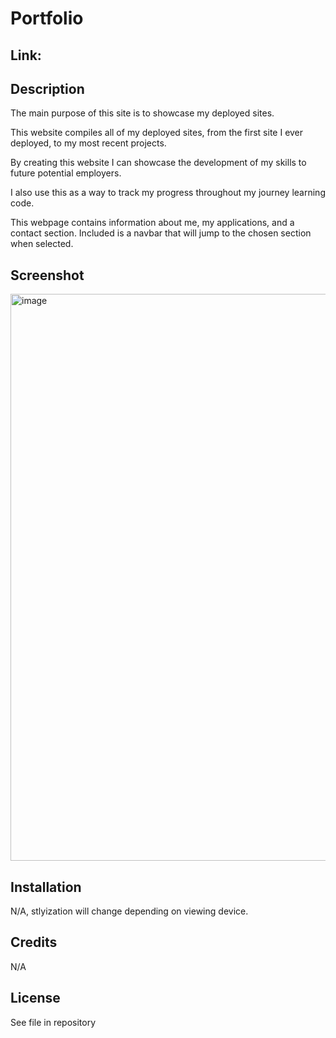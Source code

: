 # Portfolio

## Link:

## Description

The main purpose of this site is to showcase my deployed sites.

This website compiles all of my deployed sites, from the first site I ever deployed, to my most recent projects.

By creating this website I can showcase the development of my skills to future potential employers.

I also use this as a way to track my progress throughout my journey learning code.

This webpage contains information about me, my applications, and a contact section.
Included is a navbar that will jump to the chosen section when selected.

## Screenshot
<img width="907" alt="image" src="https://github.com/Hans-Doderlein/Portfolio/assets/132940852/af0a46fd-c12c-43ac-bac8-6c3cccc833bc">


## Installation

N/A, stlyization will change depending on viewing device.

## Credits

N/A

## License

See file in repository

